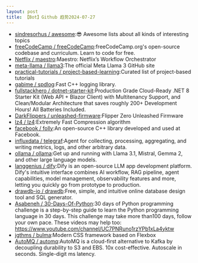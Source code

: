 ```yaml
---
layout: post
title: 【Bot】Github 趋势2024-07-27
---
```


* [sindresorhus / awesome](https://github.com/sindresorhus/awesome):😎 Awesome lists about all kinds of interesting topics
* [freeCodeCamp / freeCodeCamp](https://github.com/freeCodeCamp/freeCodeCamp):freeCodeCamp.org's open-source codebase and curriculum. Learn to code for free.
* [Netflix / maestro](https://github.com/Netflix/maestro):Maestro: Netflix’s Workflow Orchestrator
* [meta-llama / llama3](https://github.com/meta-llama/llama3):The official Meta Llama 3 GitHub site
* [practical-tutorials / project-based-learning](https://github.com/practical-tutorials/project-based-learning):Curated list of project-based tutorials
* [gabime / spdlog](https://github.com/gabime/spdlog):Fast C++ logging library.
* [fullstackhero / dotnet-starter-kit](https://github.com/fullstackhero/dotnet-starter-kit):Production Grade Cloud-Ready .NET 8 Starter Kit (Web API + Blazor Client) with Multitenancy Support, and Clean/Modular Architecture that saves roughly 200+ Development Hours! All Batteries Included.
* [DarkFlippers / unleashed-firmware](https://github.com/DarkFlippers/unleashed-firmware):Flipper Zero Unleashed Firmware
* [lz4 / lz4](https://github.com/lz4/lz4):Extremely Fast Compression algorithm
* [facebook / folly](https://github.com/facebook/folly):An open-source C++ library developed and used at Facebook.
* [influxdata / telegraf](https://github.com/influxdata/telegraf):Agent for collecting, processing, aggregating, and writing metrics, logs, and other arbitrary data.
* [ollama / ollama](https://github.com/ollama/ollama):Get up and running with Llama 3.1, Mistral, Gemma 2, and other large language models.
* [langgenius / dify](https://github.com/langgenius/dify):Dify is an open-source LLM app development platform. Dify's intuitive interface combines AI workflow, RAG pipeline, agent capabilities, model management, observability features and more, letting you quickly go from prototype to production.
* [drawdb-io / drawdb](https://github.com/drawdb-io/drawdb):Free, simple, and intuitive online database design tool and SQL generator.
* [Asabeneh / 30-Days-Of-Python](https://github.com/Asabeneh/30-Days-Of-Python):30 days of Python programming challenge is a step-by-step guide to learn the Python programming language in 30 days. This challenge may take more than100 days, follow your own pace. These videos may help too: https://www.youtube.com/channel/UC7PNRuno1rzYPb1xLa4yktw
* [jgthms / bulma](https://github.com/jgthms/bulma):Modern CSS framework based on Flexbox
* [AutoMQ / automq](https://github.com/AutoMQ/automq):AutoMQ is a cloud-first alternative to Kafka by decoupling durability to S3 and EBS. 10x cost-effective. Autoscale in seconds. Single-digit ms latency.
